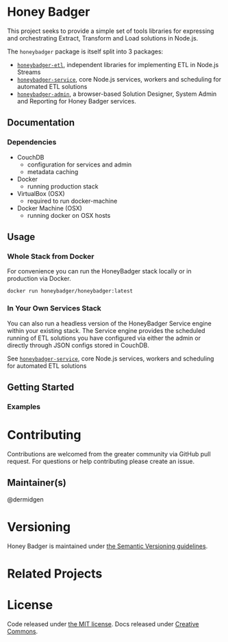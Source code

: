 # Honey Badger

This project seeks to provide a simple set of tools libraries for expressing and orchestrating Extract, Transform and Load solutions in Node.js.

The `honeybadger` package is itself split into 3 packages:

*	[`honeybadger-etl`](https://github.com/dermidgen/honeybadger-etl),
	independent libraries for implementing ETL in Node.js Streams
*	[`honeybadger-service`](https://github.com/dermidgen/honeybadger-service),
	core Node.js services, workers and scheduling for automated ETL solutions
*	[`honeybadger-admin`](https://github.com/dermidgen/honeybadger-admin),
	a browser-based Solution Designer, System Admin and Reporting for Honey Badger services.

## Documentation

### Dependencies

* CouchDB
  - configuration for services and admin
  - metadata caching
* Docker
  - running production stack
* VirtualBox (OSX)
  - required to run docker-machine
* Docker Machine (OSX)
  - running docker on OSX hosts

## Usage

### Whole Stack from Docker
For convenience you can run the HoneyBadger stack locally or in production via Docker.

```
docker run honeybadger/honeybadger:latest
```

### In Your Own Services Stack
You can also run a headless version of the HoneyBadger Service engine within your existing stack. The Service engine provides the scheduled running of ETL solutions you have configured via either the admin or directly through JSON configs stored in CouchDB.

See [`honeybadger-service`](https://github.com/dermidgen/honeybadger-service),
  core Node.js services, workers and scheduling for automated ETL solutions

## Getting Started

### Examples

# Contributing

Contributions are welcomed from the greater community via GitHub pull request. For questions or help contributing
please create an issue.

## Maintainer(s)

@dermidgen

# Versioning

Honey Badger is maintained under [the Semantic Versioning guidelines](http://semver.org/).

# Related Projects

# License
Code released under [the MIT license](https://github.com/dermidgen/honeybadger/blob/master/LICENSE). 
Docs released under [Creative Commons](https://github.com/dermidgen/honeybadger/blob/master/docs/LICENSE).
